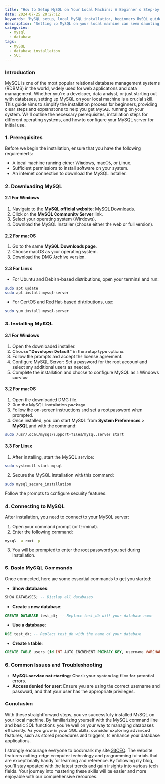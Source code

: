 ```yaml
---
title: "How to Setup MySQL on Your Local Machine: A Beginner's Step-by-Step"
date: 2024-07-25 20:27:12
keywords: "MySQL setup, local MySQL installation, beginners MySQL guide, MySQL tutorial"
description: "Setting up MySQL on your local machine can seem daunting, especially for beginners. In this step-by-step guide, we will walk you through the entire process of downloading, installing, and configuring MySQL on your local environment. Whether you are learning SQL for the first time or need a database for a project, this tutorial provides clear instructions and comprehensive explanations for every step. We'll cover different operating systems, essential commands, common errors, and how to connect to the MySQL server. Join us as we simplify the setup process and help you get up and running with MySQL efficiently. You'll also find tips for managing databases and resources to further your understanding of MySQL and SQL in general."
categories:
  - mysql
  - database
tags:
  - MySQL
  - database installation
  - SQL
---
```


### Introduction

MySQL is one of the most popular relational database management systems (RDBMS) in the world, widely used for web applications and data management. Whether you're a developer, data analyst, or just starting out with databases, setting up MySQL on your local machine is a crucial skill. This guide aims to simplify the installation process for beginners, providing clear steps and explanations to help you get MySQL running on your system. We'll outline the necessary prerequisites, installation steps for different operating systems, and how to configure your MySQL server for initial use. 

<!-- more -->

### 1. Prerequisites

Before we begin the installation, ensure that you have the following requirements:

- A local machine running either Windows, macOS, or Linux.
- Sufficient permissions to install software on your system.
- An internet connection to download the MySQL installer.

### 2. Downloading MySQL

#### 2.1 For Windows

1. Navigate to the **MySQL official website**: [MySQL Downloads](https://dev.mysql.com/downloads/mysql/).
2. Click on the **MySQL Community Server** link.
3. Select your operating system (Windows).
4. Download the MySQL Installer (choose either the web or full version).

#### 2.2 For macOS

1. Go to the same **MySQL Downloads page**.
2. Choose macOS as your operating system.
3. Download the DMG Archive version.

#### 2.3 For Linux

- For Ubuntu and Debian-based distributions, open your terminal and run:

```bash
sudo apt update
sudo apt install mysql-server
```

- For CentOS and Red Hat-based distributions, use:

```bash
sudo yum install mysql-server
```

### 3. Installing MySQL

#### 3.1 For Windows

1. Open the downloaded installer.
2. Choose **"Developer Default"** in the setup type options.
3. Follow the prompts and accept the license agreement.
4. Configure MySQL Server: Set a password for the root account and select any additional users as needed.
5. Complete the installation and choose to configure MySQL as a Windows service.

#### 3.2 For macOS

1. Open the downloaded DMG file.
2. Run the MySQL installation package.
3. Follow the on-screen instructions and set a root password when prompted.
4. Once installed, you can start MySQL from **System Preferences** > **MySQL** and with the command:

```bash
sudo /usr/local/mysql/support-files/mysql.server start
```

#### 3.3 For Linux

1. After installing, start the MySQL service:

```bash
sudo systemctl start mysql
```

2. Secure the MySQL installation with this command:

```bash
sudo mysql_secure_installation
```

Follow the prompts to configure security features.

### 4. Connecting to MySQL

After installation, you need to connect to your MySQL server:

1. Open your command prompt (or terminal).
2. Enter the following command:

```bash
mysql -u root -p
```

3. You will be prompted to enter the root password you set during installation.

### 5. Basic MySQL Commands

Once connected, here are some essential commands to get you started:

- **Show databases**:

```sql
SHOW DATABASES; -- Display all databases
```

- **Create a new database**:

```sql
CREATE DATABASE test_db; -- Replace test_db with your database name
```

- **Use a database**:

```sql
USE test_db; -- Replace test_db with the name of your database
```

- **Create a table**:

```sql
CREATE TABLE users (id INT AUTO_INCREMENT PRIMARY KEY, username VARCHAR(50) NOT NULL); -- Creates a new table named users
```

### 6. Common Issues and Troubleshooting

- **MySQL service not starting**: Check your system log files for potential errors.
- **Access denied for user**: Ensure you are using the correct username and password, and that your user has the appropriate privileges.
  
### Conclusion

With these straightforward steps, you've successfully installed MySQL on your local machine. By familiarizing yourself with the MySQL command line and basic SQL functions, you're well on your way to managing databases efficiently. As you grow in your SQL skills, consider exploring advanced features, such as stored procedures and triggers, to enhance your database applications.

I strongly encourage everyone to bookmark my site [GitCEO](https://gitceo.com). The website features cutting-edge computer technology and programming tutorials that are exceptionally handy for learning and reference. By following my blog, you'll stay updated with the latest trends and gain insights into various tech fields. Your journey into mastering these skills will be easier and more enjoyable with our comprehensive resources.